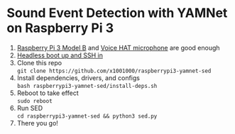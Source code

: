 # Sound Event Detection with YAMNet on Raspberry Pi 3
1. [Raspberry Pi 3 Model B](https://www.raspberrypi.org/products/raspberry-pi-3-model-b/) and [Voice HAT microphone](https://aiyprojects.withgoogle.com/voice-v1/) are good enough
1. [Headless boot up and SSH in](https://medium.com/十百千實驗室/一小時入門樹莓派-bdc986cdb238)
1. Clone this repo  
`git clone https://github.com/x1001000/raspberrypi3-yamnet-sed`
1. Install dependencies, drivers, and configs  
`bash raspberrypi3-yamnet-sed/install-deps.sh`
1. Reboot to take effect  
`sudo reboot`
1. Run SED  
`cd raspberrypi3-yamnet-sed && python3 sed.py`
1. There you go!
